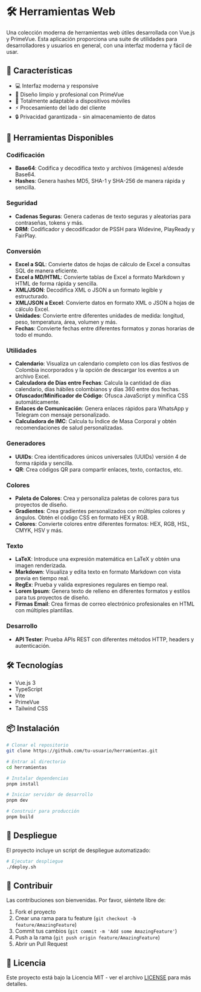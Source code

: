 # 🛠️ Herramientas Web

Una colección moderna de herramientas web útiles desarrollada con Vue.js y PrimeVue. Esta aplicación proporciona una suite de utilidades para desarrolladores y usuarios en general, con una interfaz moderna y fácil de usar.

## 🚀 Características

- 💻 Interfaz moderna y responsive
- 🎨 Diseño limpio y profesional con PrimeVue
- 📱 Totalmente adaptable a dispositivos móviles
- ⚡ Procesamiento del lado del cliente
- 🔒 Privacidad garantizada - sin almacenamiento de datos

## 🔧 Herramientas Disponibles

### Codificación

- **Base64**: Codifica y decodifica texto y archivos (imágenes) a/desde Base64.
- **Hashes**: Genera hashes MD5, SHA-1 y SHA-256 de manera rápida y sencilla.

### Seguridad

- **Cadenas Seguras**: Genera cadenas de texto seguras y aleatorias para contraseñas, tokens y más.
- **DRM**: Codificador y decodificador de PSSH para Widevine, PlayReady y FairPlay.

### Conversión

- **Excel a SQL**: Convierte datos de hojas de cálculo de Excel a consultas SQL de manera eficiente.
- **Excel a MD/HTML**: Convierte tablas de Excel a formato Markdown y HTML de forma rápida y sencilla.
- **XML/JSON**: Decodifica XML o JSON a un formato legible y estructurado.
- **XML/JSON a Excel**: Convierte datos en formato XML o JSON a hojas de cálculo Excel.
- **Unidades**: Convierte entre diferentes unidades de medida: longitud, peso, temperatura, área, volumen y más.
- **Fechas**: Convierte fechas entre diferentes formatos y zonas horarias de todo el mundo.

### Utilidades

- **Calendario**: Visualiza un calendario completo con los días festivos de Colombia incorporados y la opción de descargar los eventos a un archivo Excel.
- **Calculadora de Días entre Fechas**: Calcula la cantidad de días calendario, días hábiles colombianos y días 360 entre dos fechas.
- **Ofuscador/Minificador de Código**: Ofusca JavaScript y minifica CSS automáticamente.
- **Enlaces de Comunicación**: Genera enlaces rápidos para WhatsApp y Telegram con mensaje personalizado.
- **Calculadora de IMC**: Calcula tu Índice de Masa Corporal y obtén recomendaciones de salud personalizadas.

### Generadores

- **UUIDs**: Crea identificadores únicos universales (UUIDs) versión 4 de forma rápida y sencilla.
- **QR**: Crea códigos QR para compartir enlaces, texto, contactos, etc.

### Colores

- **Paleta de Colores**: Crea y personaliza paletas de colores para tus proyectos de diseño.
- **Gradientes**: Crea gradientes personalizados con múltiples colores y ángulos. Obtén el código CSS en formato HEX y RGB.
- **Colores**: Convierte colores entre diferentes formatos: HEX, RGB, HSL, CMYK, HSV y más.

### Texto

- **LaTeX**: Introduce una expresión matemática en LaTeX y obtén una imagen renderizada.
- **Markdown**: Visualiza y edita texto en formato Markdown con vista previa en tiempo real.
- **RegEx**: Prueba y valida expresiones regulares en tiempo real.
- **Lorem Ipsum**: Genera texto de relleno en diferentes formatos y estilos para tus proyectos de diseño.
- **Firmas Email**: Crea firmas de correo electrónico profesionales en HTML con múltiples plantillas.

### Desarrollo

- **API Tester**: Prueba APIs REST con diferentes métodos HTTP, headers y autenticación.

## 🛠️ Tecnologías

- Vue.js 3
- TypeScript
- Vite
- PrimeVue
- Tailwind CSS

## 📦 Instalación

```bash
# Clonar el repositorio
git clone https://github.com/tu-usuario/herramientas.git

# Entrar al directorio
cd herramientas

# Instalar dependencias
pnpm install

# Iniciar servidor de desarrollo
pnpm dev

# Construir para producción
pnpm build
```

## 🚀 Despliegue

El proyecto incluye un script de despliegue automatizado:

```bash
# Ejecutar despliegue
./deploy.sh
```

## 🤝 Contribuir

Las contribuciones son bienvenidas. Por favor, siéntete libre de:

1. Fork el proyecto
2. Crear una rama para tu feature (`git checkout -b feature/AmazingFeature`)
3. Commit tus cambios (`git commit -m 'Add some AmazingFeature'`)
4. Push a la rama (`git push origin feature/AmazingFeature`)
5. Abrir un Pull Request

## 📝 Licencia

Este proyecto está bajo la Licencia MIT - ver el archivo [LICENSE](LICENSE) para más detalles.
